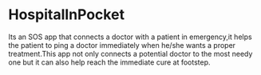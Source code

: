 # HospitalInPocket
 Its an SOS app that connects a doctor with a patient in emergency,it helps the patient to ping a doctor immediately when he/she wants a proper treatment.This app not only connects a potential doctor to the most needy one but it can also help reach the immediate cure at footstep.
